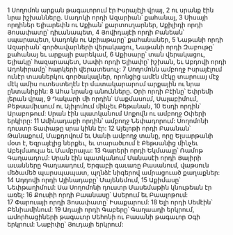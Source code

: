 1 Սողոմոն արքան թագաւորում էր Իսրայէլի վրայ, 2 ու սրանք էին նրա իշխանները. Սադոկի որդի Ազարիան՝ քահանայ, 3 Սիսայի որդիներ Ելիարեփն ու Աքիան՝ քարտուղարներ, Աքիլիդի որդի Յոսափատը՝ դիւանապետ, 4 Յովիդայէի որդի Բանեան՝ սպարապետ, Սադոկն ու Աբիաթարը՝ քահանաներ, 5 Նաթանի որդի Ազարիան՝ գործավարների վերակացու, Նաթանի որդի Զաբութը՝ քահանայ եւ արքայի բարեկամ, 6 Աքիսարը՝ տան վերակացու, Ելիակը՝ հազարապետ, Սափի որդի Ելիափը՝ իշխան, եւ Աբդովի որդի Ադոնիրամը՝ հարկերի վերատեսուչ: 7 Սողոմոնն ամբողջ Իսրայէլում ունէր տասներկու գործակալներ, որոնցից ամէն մէկը տարուայ մէջ մէկ ամիս ուտեստեղէն էր մատակարարում արքային ու նրա ընտանիքին: 8 Ահա նրանց անունները. Օրի որդի Բէինը՝ Եփրեմի լերան վրայ, 9 Դակարի մի որդին՝ Մաքմասում, Սալաբիմում, Բեթսամիւսում ու Այիլոմում մինչեւ Բեթանան, 10 Եսդի որդին՝ Արաբոթում: Սրան էին պատկանում Սոքովն ու ամբողջ Օփերի երկիրը: 11 Ամինադաբի որդին՝ ամբողջ Նեփադորում: Սողոմոնի դուստր Տափաթը սրա կինն էր: 12 Այելոթի որդի Բաանան՝ Թանաքում, Մաքդովում եւ Սանի ամբողջ տանը, որը Ելսարթանի մօտ է, Եզրայէլից ներքեւ, եւ տարածւում է Բեթսանից մինչեւ Աբելմաուլա եւ Մամբրալա: 13 Գարերի որդի Եկմաալը՝ Ռամոթ Գաղաադում: Սրան էին պատկանում Մանասէի որդի Յայիրի աւանները Գաղաադում, Երգաբի գաւառը Բասանում, վաթսուն մեծամեծ պարսպապատ, պղնձէ նիգերով ամրացուած քաղաքներ: 14 Ադդովի որդի Այինադաբը՝ Մայենեմում, 15 Աքիմասը՝ Նեփթաղիմում: Սա Սողոմոնի դուստր Մասեմաթին կնութեան էր առել: 16 Քուսիի որդի Բաանասը՝ Ասերում եւ Բաալոթում: 17 Փարուայի որդի Յոսափատը՝ Իսաքարում: 18 Ելի որդի Սեմէին՝ Բենիամինում: 19 Ադայի որդի Գաբերը՝ Գաղաադի երկրում, ամորհացիների թագաւոր Սեհոնի ու Բասանի թագաւոր Օգի երկրում: Նաբիփը՝ Յուդայի երկրում:

